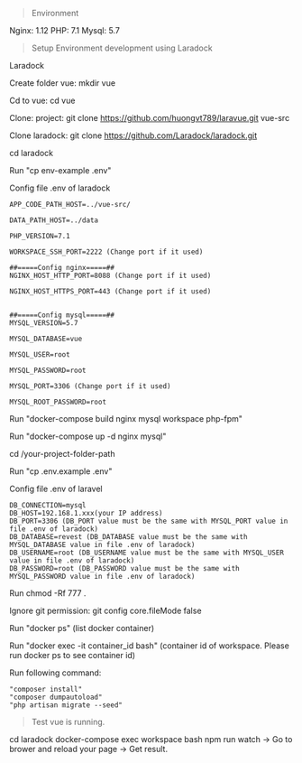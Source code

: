 > Environment

Nginx: 1.12
PHP: 7.1
Mysql: 5.7

> Setup Environment development using Laradock

Laradock

Create folder vue: mkdir vue

Cd to vue: cd vue

Clone: project: git clone https://github.com/huongvt789/laravue.git vue-src

Clone laradock: git clone https://github.com/Laradock/laradock.git

cd laradock

Run "cp env-example .env"

Config file .env of laradock

    APP_CODE_PATH_HOST=../vue-src/

    DATA_PATH_HOST=../data

    PHP_VERSION=7.1

    WORKSPACE_SSH_PORT=2222 (Change port if it used)

    ##=====Config nginx=====##
    NGINX_HOST_HTTP_PORT=8088 (Change port if it used)

    NGINX_HOST_HTTPS_PORT=443 (Change port if it used)


    ##=====Config mysql=====##
    MYSQL_VERSION=5.7

    MYSQL_DATABASE=vue

    MYSQL_USER=root

    MYSQL_PASSWORD=root

    MYSQL_PORT=3306 (Change port if it used)

    MYSQL_ROOT_PASSWORD=root
Run "docker-compose build nginx mysql workspace php-fpm"

Run "docker-compose up -d nginx mysql"

cd /your-project-folder-path

Run "cp .env.example .env" 

Config file .env of laravel

    DB_CONNECTION=mysql
    DB_HOST=192.168.1.xxx(your IP address)
    DB_PORT=3306 (DB_PORT value must be the same with MYSQL_PORT value in file .env of laradock) 
    DB_DATABASE=revest (DB_DATABASE value must be the same with MYSQL_DATABASE value in file .env of laradock) 
    DB_USERNAME=root (DB_USERNAME value must be the same with MYSQL_USER value in file .env of laradock)
    DB_PASSWORD=root (DB_PASSWORD value must be the same with MYSQL_PASSWORD value in file .env of laradock)
Run chmod -Rf 777 .

Ignore git permission: git config core.fileMode false

Run "docker ps" (list docker container)

Run "docker exec -it container_id bash" (container id of workspace. Please run docker ps to see container id)

Run following command:

    "composer install"
    "composer dumpautoload" 
    "php artisan migrate --seed"
> Test vue is running.

cd laradock
docker-compose exec workspace bash
npm run watch
-> Go to brower and reload your page -> Get result.
